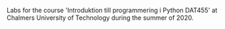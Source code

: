 Labs for the course 'Introduktion till programmering i Python DAT455' at Chalmers University of Technology during the summer of 2020.